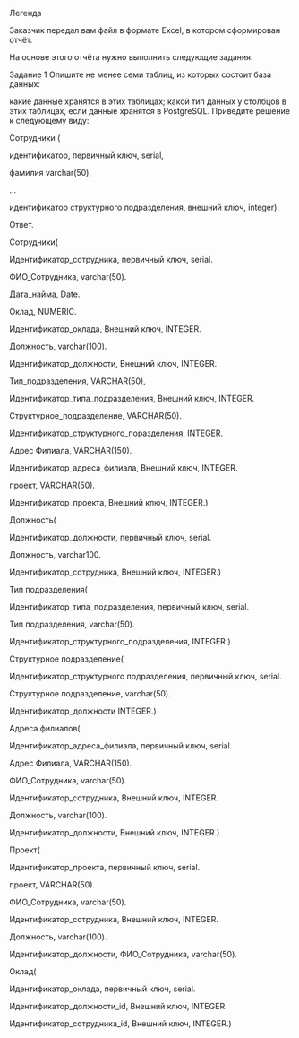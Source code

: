 Легенда

Заказчик передал вам файл в формате Excel, в котором сформирован отчёт.

На основе этого отчёта нужно выполнить следующие задания.

Задание 1
Опишите не менее семи таблиц, из которых состоит база данных:

какие данные хранятся в этих таблицах;
какой тип данных у столбцов в этих таблицах, если данные хранятся в PostgreSQL.
Приведите решение к следующему виду:

Сотрудники (

идентификатор, первичный ключ, serial,

фамилия varchar(50),

...

идентификатор структурного подразделения, внешний ключ, integer).


Ответ.


Сотрудники(

Идентификатор_сотрудника, первичный ключ, serial.

ФИО_Сотрудника, varchar(50).

Дата_найма, Date.

Оклад, NUMERIC. 

Идентификатор_оклада, Внешний ключ, INTEGER.

Должность, varchar(100). 

Идентификатор_должности, Внешний ключ, INTEGER.

Тип_подразделения, VARCHAR(50), 

Идентификатор_типа_подразделения, Внешний ключ, INTEGER.

Структурное_подразделение, VARCHAR(50).

Идентификатор_структурного_поразделения, INTEGER.

Адрес Филиала, VARCHAR(150).

Идентификатор_адреса_филиала, Внешний ключ, INTEGER.

проект, VARCHAR(50). 

Идентификатор_проекта, Внешний ключ, INTEGER.)


Должность(

Идентификатор_должности, первичный ключ, serial.

Должность, varchar100.

Идентификатор_сотрудника, Внешний ключ, INTEGER.)


Тип подразделения(

Идентификатор_типа_подразделения, первичный ключ, serial.

Тип подразделения, varchar(50).

Идентификатор_структурного_подразделения, INTEGER.)


Структурное подразделение(

Идентификатор_структурного подразделения, первичный ключ, serial.

Структурное подразделение, varchar(50).

Идентификатор_должности INTEGER.)


Адреса филиалов(

Идентификатор_адреса_филиала, первичный ключ, serial.

Адрес Филиала, VARCHAR(150).

ФИО_Сотрудника, varchar(50).

Идентификатор_сотрудника, Внешний ключ, INTEGER.

Должность, varchar(100). 

Идентификатор_должности, Внешний ключ, INTEGER.)


Проект(

Идентификатор_проекта, первичный ключ, serial.

проект, VARCHAR(50).

ФИО_Сотрудника, varchar(50).

Идентификатор_сотрудника, Внешний ключ, INTEGER.

Должность, varchar(100). 

Идентификатор_должности, ФИО_Сотрудника, varchar(50).




Оклад(

Идентификатор_оклада, первичный ключ, serial.

Идентификатор_должности_id, Внешний ключ, INTEGER.

Идентификатор_сотрудника_id, Внешний ключ, INTEGER.)
